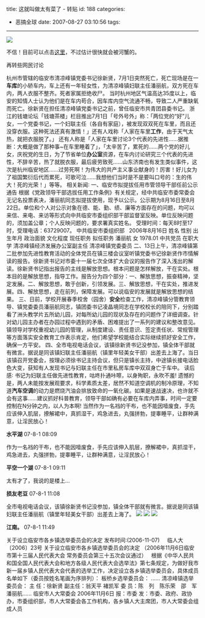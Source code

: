 title: 这就叫做太有菜了 -  转贴
id: 188
categories:
  - 恶搞全球
date: 2007-08-27 03:10:56
tags:
---

<div id="msgcns!9697D6160EFEBC17!1222" class="bvMsg">

![](http://117.img.pp.sohu.com/images/blog/2007/8/6/20/24/114d4d94cd2.jpg) <p>不信！目前可以点击[这里](http://www.hzxx114.com/news_view.asp?id=625)，不过估计很快就会被河蟹的。 <p>再转些网民讨论 <p>杭州市管辖的临安市清凉峰镇党委书记徐新贤，7月1日突然死亡，死亡现场是在一**车库**的小轿车内，车上还有一年轻女性，为清凉峰镇妇联主任潘丽航，双方死在车内，两人衣服不整齐。死者家属拒绝收尸。
当时杭州地区气温高达35度以上，临安的知情人士认为他们是在车内苟合，因车库内空气流通不畅，导致二人严重缺氧而死亡。徐新贤在担任清凉峰镇党委书记之前，曾任临安市共青团县委书记。
浙江的钱塘论坛「钱塘茶楼」栏目推出7月1日「号外号外」称：「两位党的“好”儿女，一个党委书记，一个妇联主任（各自有家庭），被发现双双死在车里，而且还没穿衣服。这种死法还真有激情！」还有人戏称「人家在车里**工作**，由于天气太热，就把衣服脱了。」
还有人称是「人家在车里讨论3个代表的先进性……据推断：大概是做了那种事~在车里睡着了」，「太辛苦了，累死的……两个党的好儿女，庆祝党的生日，为了节省单位**办公室**资源，在车内讨论研究三个代表的先进性，不辞辛苦，热了就脱衣服，最后疲劳致死……山东济南也有发生类似事件，这次是杭州临安地区……过劳死啊！为伟大的共产主义事业献身的！厉害！好儿女为了祖国繁衍后代而累死，可歌可泣……我想他们当时是不是要叫口号的：生的伟大！死的光荣！」等等。 
相关新闻∶
一、临安市拟提拔任用市管领导干部任前公示通告
根据《党政领导干部选拔任用工作条例》有关规定，经中共临安市委常委会无记名投票表决，潘丽航同志拟提拔使用，现予以公示。公示期为8月16日至8月22日。单位和个人对公示对象在德、能、勤、绩、廉等方面存在的问题，均可以来信、来电、来访等形式向中共临安市委组织部干部监督室反映。单位反映问题的，须加盖公章；个人反映问题的，要求署真实姓名。
受理时间：每天8时至17时，受理电话：63729007。 中共临安市委组织部   2006年8月16日 
姓名 性别 出生年月 政治面貌 文化程度 现任职务 拟任职务 
潘丽航 女 1978.01 中共党员 在职大学 清凉峰镇经济发展办公室副主任 清凉峰镇党委委员 
二、13日上午，清凉峰镇第二批参加先进性教育活动的全体党员在镇三楼会议室听镇党委书记徐新贤作市情解读的报告。徐新贤书记对市委十一届七次全体扩大会议的报告作了深入浅出的解读。徐新贤书记指出报告的主线是解放思想。根本问题是怎样解放，干在实处。根本目的是解放思想，指导工作。报告分为四个部分：一、解放思想，振奋精神，坚定发展。二、解放思想，敢于创新，引领发展。三、解放思想，干在实处，推进发展。四、解放思想，走在前列，保障发展。可以说临安的发展就是解放思想的结果。
三、日前，学校开展春季校舍（园舍）**安全**检查工作，清凉峰镇分管教育领导、镇党委委员潘丽航同志，镇团委书记凌晶境同志在学校校长的陪同下，分别踏看了洲头教学片五所幼儿园，对每所幼儿园的现状及存在的问题作了详细调查。针对幼儿园主办者在办园过程中遇到的矛盾、困难提出了一系列的建议和整改意见。镇领导对学校重视幼儿园的管理，从制度建设、责任意识、签定责任状、常规管理等方面落实安全教育工作表示肯定，他们希望学校能结合实际继续抓好安全工作，确保一方平安。
四、全市电视电话会议，该镇徐新贤书记没参加，镇全体干部就有微言。据说是同该镇妇联主任潘丽航（镇里年轻美女干部）出差去上海了。当日该镇召开党委会，按理必须徐书记主持会议，但只是镇长主持，中途镇长接电话脸色大变，获知有人发现书记与妇联主任在市里私房车库中双双身亡于车中。
读后感∶
书记为妇联主任做先进性教育，咕咚扑通咔嚓，以身殉职，永吹不羞! 遗憾的是，两人未能按发展观要求，科学素质太差，居然不知道空调机的制冷原理，不知道**汽车空调**的动力是燃烧汽油会排放致命的一氧化碳。如果是速战速决，也许就不会有这事……建议抓好科普教育，领导干部如确有必要在车库内弄事，时间一定要控制在N分钟之内，以人为本啊! 当然作为一名裆的干布，也不能因噎废食，手先应该伸入肌层，撩解裙中，真抓湿干，鸡急进去，丸强拼勃，提睾睡平，让群种满意，让淫民放心！ <p>**水平湖**
07-8-1 08:09 <p>作为一名裆的干布，也不能因噎废食，手先应该伸入肌层，撩解裙中，真抓湿干，鸡急进去，丸强拼勃，提睾睡平，让群种满意，让淫民放心！ <p>**平空一个湖**
07-8-1 09:11 <p>太有才了，我说的是楼上... <p>**损友老豆**
07-8-1 11:08 <p>全市电视电话会议，该镇徐新贤书记没参加，镇全体干部就有微言。据说是同该镇妇联主任潘丽航（镇里年轻美女干部）出差去上海了。 ![](http://www.ph66.com/bbs2/image/post/smile/mrgreen.gif) ![](http://www.ph66.com/bbs2/image/post/smile/mrgreen.gif) ![](http://www.ph66.com/bbs2/image/post/smile/mrgreen.gif) <p>**江南。**
07-8-1 11:49 <p>关于设立临安市各乡镇选举委员会的决定 
发布时间:(2006-11-07)     
临人大〔2006〕23号
关于设立临安市各乡镇选举委员会的决定
（2006年11月6日临安市第十三届人民代表大会
常务委员会第三十五次会议通过）
  根据《中华人民共和国全国人民代表大会和地方各级人民代表大会选举法》第七条规定，为做好我市新一届乡镇人民代表大会代表的选举工作，决定设立各乡镇选举委员会，具体成员名单如下（委员按姓名笔画为序排列）：
板桥乡选举委员会：
......
清凉峰镇选举委员会：
主 任：徐新贤
副主任：翁天平 褚凯军
委 员：陈　列　陈乐荣　邵　军　潘丽航......
临安市人大常委会
2006年11月6日
报：市委
发：市委、政府、政协办，市委组织部，市人大常委会各工作机构，各乡镇人大主席团，市人大常委会组成人员
</div>